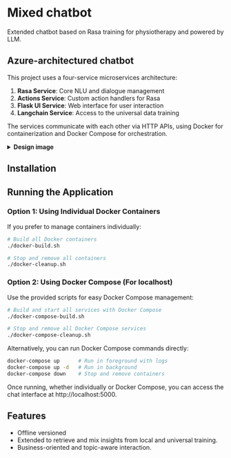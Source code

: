 # Mixed chatbot
Extended chatbot based on Rasa training for physiotherapy and powered by LLM.

## Azure-architectured chatbot
This project uses a four-service microservices architecture:

1. **Rasa Service**: Core NLU and dialogue management
2. **Actions Service**: Custom action handlers for Rasa
3. **Flask UI Service**: Web interface for user interaction
4. **Langchain Service**: Access to the universal data training

The services communicate with each other via HTTP APIs, using Docker for containerization and Docker Compose for orchestration.

<details>
  <summary><b>Design image</b></summary>
  <img src="https://github.com/user-attachments/assets/f7d45fa5-9f1c-4930-ab6a-f72a9ee79fbb" alt="extended chatbot whether for online and offline service">
</details>

## Installation
## Running the Application

### Option 1: Using Individual Docker Containers

If you prefer to manage containers individually:

```bash
# Build all Docker containers
./docker-build.sh

# Stop and remove all containers
./docker-cleanup.sh
```

### Option 2: Using Docker Compose (For localhost)

Use the provided scripts for easy Docker Compose management:

```bash
# Build and start all services with Docker Compose
./docker-compose-build.sh

# Stop and remove all Docker Compose services
./docker-compose-cleanup.sh
```

Alternatively, you can run Docker Compose commands directly:

```bash
docker-compose up      # Run in foreground with logs
docker-compose up -d   # Run in background
docker-compose down    # Stop and remove containers
```

Once running, whether individually or Docker Compose, you can access the chat interface at http://localhost:5000.

## Features
- Offline versioned
- Extended to retrieve and mix insights from local and universal training.
- Business-oriented and topic-aware interaction.
